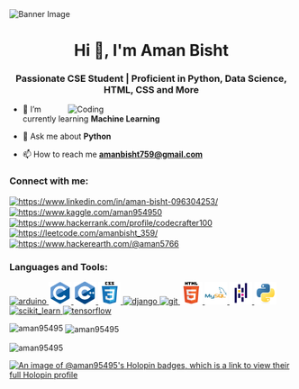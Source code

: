

<img src="https://repository-images.githubusercontent.com/588181932/e36ec678-7984-4cdd-8e4c-a3932772ff8e" alt="Banner Image" style="width: 100%; height: 300px;">


<br>
<h1 align="center">Hi 👋, I'm Aman Bisht</h1>
<h3 align="center">Passionate CSE Student | Proficient in Python, Data Science, HTML, CSS and More</h3>
<img align="right" alt="Coding" width="400" src="https://blog.imarticus.org/wp-content/uploads/2021/03/hggj.gif" >

- 🌱 I’m currently learning **Machine Learning**

- 💬 Ask me about **Python**

- 📫 How to reach me **amanbisht759@gmail.com**

<h3 align="left">Connect with me:</h3>
<p align="left">
<a href="https://linkedin.com/in/https://www.linkedin.com/in/aman-bisht-096304253/" target="blank"><img align="center" src="https://raw.githubusercontent.com/rahuldkjain/github-profile-readme-generator/master/src/images/icons/Social/linked-in-alt.svg" alt="https://www.linkedin.com/in/aman-bisht-096304253/" height="30" width="40" /></a>
<a href="https://kaggle.com/https://www.kaggle.com/aman954950" target="blank"><img align="center" src="https://raw.githubusercontent.com/rahuldkjain/github-profile-readme-generator/master/src/images/icons/Social/kaggle.svg" alt="https://www.kaggle.com/aman954950" height="30" width="40" /></a>
<a href="https://www.hackerrank.com/https://www.hackerrank.com/profile/codecrafter100" target="blank"><img align="center" src="https://raw.githubusercontent.com/rahuldkjain/github-profile-readme-generator/master/src/images/icons/Social/hackerrank.svg" alt="https://www.hackerrank.com/profile/codecrafter100" height="30" width="40" /></a>
<a href="https://www.leetcode.com/https://leetcode.com/amanbisht_359/" target="blank"><img align="center" src="https://raw.githubusercontent.com/rahuldkjain/github-profile-readme-generator/master/src/images/icons/Social/leet-code.svg" alt="https://leetcode.com/amanbisht_359/" height="30" width="40" /></a>
<a href="https://www.hackerearth.com/https://www.hackerearth.com/@aman5766" target="blank"><img align="center" src="https://raw.githubusercontent.com/rahuldkjain/github-profile-readme-generator/master/src/images/icons/Social/hackerearth.svg" alt="https://www.hackerearth.com/@aman5766" height="30" width="40" /></a>
</p>

<h3 align="left">Languages and Tools:</h3>
<p align="left"> <a href="https://www.arduino.cc/" target="_blank" rel="noreferrer"> <img src="https://cdn.worldvectorlogo.com/logos/arduino-1.svg" alt="arduino" width="40" height="40"/> </a> <a href="https://www.cprogramming.com/" target="_blank" rel="noreferrer"> <img src="https://raw.githubusercontent.com/devicons/devicon/master/icons/c/c-original.svg" alt="c" width="40" height="40"/> </a> <a href="https://www.w3schools.com/cpp/" target="_blank" rel="noreferrer"> <img src="https://raw.githubusercontent.com/devicons/devicon/master/icons/cplusplus/cplusplus-original.svg" alt="cplusplus" width="40" height="40"/> </a> <a href="https://www.w3schools.com/css/" target="_blank" rel="noreferrer"> <img src="https://raw.githubusercontent.com/devicons/devicon/master/icons/css3/css3-original-wordmark.svg" alt="css3" width="40" height="40"/> </a> <a href="https://www.djangoproject.com/" target="_blank" rel="noreferrer"> <img src="https://cdn.worldvectorlogo.com/logos/django.svg" alt="django" width="40" height="40"/> </a> <a href="https://git-scm.com/" target="_blank" rel="noreferrer"> <img src="https://www.vectorlogo.zone/logos/git-scm/git-scm-icon.svg" alt="git" width="40" height="40"/> </a> <a href="https://www.w3.org/html/" target="_blank" rel="noreferrer"> <img src="https://raw.githubusercontent.com/devicons/devicon/master/icons/html5/html5-original-wordmark.svg" alt="html5" width="40" height="40"/> </a> <a href="https://www.mysql.com/" target="_blank" rel="noreferrer"> <img src="https://raw.githubusercontent.com/devicons/devicon/master/icons/mysql/mysql-original-wordmark.svg" alt="mysql" width="40" height="40"/> </a> <a href="https://pandas.pydata.org/" target="_blank" rel="noreferrer"> <img src="https://raw.githubusercontent.com/devicons/devicon/2ae2a900d2f041da66e950e4d48052658d850630/icons/pandas/pandas-original.svg" alt="pandas" width="40" height="40"/> </a> <a href="https://www.python.org" target="_blank" rel="noreferrer"> <img src="https://raw.githubusercontent.com/devicons/devicon/master/icons/python/python-original.svg" alt="python" width="40" height="40"/> </a> <a href="https://scikit-learn.org/" target="_blank" rel="noreferrer"> <img src="https://upload.wikimedia.org/wikipedia/commons/0/05/Scikit_learn_logo_small.svg" alt="scikit_learn" width="40" height="40"/> </a> <a href="https://www.tensorflow.org" target="_blank" rel="noreferrer"> <img src="https://www.vectorlogo.zone/logos/tensorflow/tensorflow-icon.svg" alt="tensorflow" width="40" height="40"/> </a> </p>

<p><img align="left" src="https://github-readme-stats.vercel.app/api/top-langs?username=aman95495&show_icons=true&locale=en&layout=compact" alt="aman95495" /></p>

<p>&nbsp;<img align="center" src="https://github-readme-stats.vercel.app/api?username=aman95495&show_icons=true&locale=en" alt="aman95495" /></p>

<p><img align="center" src="https://github-readme-streak-stats.herokuapp.com/?user=aman95495&" alt="aman95495" /></p>

[![An image of @aman95495's Holopin badges, which is a link to view their full Holopin profile](https://holopin.me/aman95495)](https://holopin.io/@aman95495)

